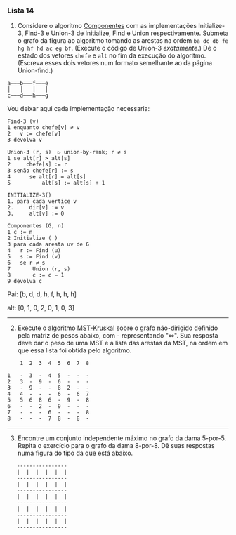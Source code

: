 ### Lista 14

1) Considere o algoritmo [Componentes](https://www.ime.usp.br/~pf/analise_de_algoritmos/aulas/lista-exr-14.html#Componentes) com as implementações Initialize-3, Find-3  e Union-3 de Initialize, Find e Union respectivamente. Submeta o grafo da figura ao algoritmo tomando as arestas na ordem `ba dc db fe hg hf hd ac eg bf`. (Execute o código de Union-3 *exatamente*.) Dê o estado dos vetores `chefe`  e `alt` no fim da execução do algoritmo. (Escreva esses dois vetores num formato semelhante ao da página Union-find.)

```
a———b———f———e
│   │   │   │
c———d———h———g
```

Vou deixar aqui cada implementação necessaria:

```
Find-3 (v)
1 enquanto chefe[v] ≠ v
2 	v := chefe[v]
3 devolva v
```

```
Union-3 (r, s)  ▷ union-by-rank; r ≠ s
1 se alt[r] > alt[s]
2     chefe[s] := r
3 senão chefe[r] := s
4      se alt[r] = alt[s]
5          alt[s] := alt[s] + 1
```

```
INITIALIZE-3()
1. para cada vertice v
2. 	   dir[v] := v
3. 	   alt[v] := 0
```

``` 
Componentes (G, n)
1 c := n
2 Initialize ( )
3 para cada aresta uv de G
4 	r := Find (u)
5 	s := Find (v)
6 	se r ≠ s
7 		Union (r, s)
8 		c := c − 1
9 devolva c
```

Pai: [b, d, d, h, f, h, h, h]

alt: [0, 1, 0, 2, 0, 1, 0, 3]

***

2) Execute o algoritmo [MST-Kruskal](https://www.ime.usp.br/~pf/analise_de_algoritmos/aulas/MST-kruskal.html#MST-Kruskal) sobre o grafo não-dirigido definido pela  matriz de pesos abaixo, com - representando "∞". Sua resposta deve dar o peso de uma MST  e a lista das arestas da MST, na ordem em que essa lista foi obtida pelo algoritmo.

```
    1  2  3  4  5  6  7  8
  
1   -  3  -  4  5  -  -  -
2   3  -  9  -  6  -  -  -
3   -  9  -  -  8  2  -  -
4   4  -  -  -  6  -  6  7
5   5  6  8  6  -  9  -  8
6   -  -  2  -  9  -  -  -
7   -  -  -  6  -  -  -  8
8   -  -  -  7  8  -  8  -
```

***

3) Encontre um conjunto independente máximo no grafo da dama 5-por-5.  Repita o exercício para o grafo da dama 8-por-8. Dê suas respostas numa figura do tipo da que está abaixo.

```
   ----------------
   |  |  |  |  |  |
   ----------------
   |  |  |  |  |  |
   ----------------
   |  |  |  |  |  |
   ----------------
   |  |  |  |  |  |
   ----------------
   |  |  |  |  |  |
   ----------------
```